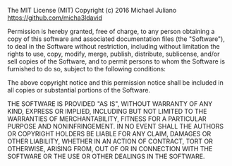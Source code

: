   The MIT License (MIT) 
  Copyright (c) 2016 Michael Juliano 
  https://github.com/micha3ldavid 

  Permission is hereby granted, free of charge, to any person obtaining 
  a copy of this software and associated documentation files (the "Software"), 
  to deal in the Software without restriction, including without limitation the 
  rights to use, copy, modify, merge, publish, distribute, sublicense, and/or sell 
  copies of the Software, and to permit persons to whom the Software is 
  furnished to do so, subject to the following conditions:

  The above copyright notice and this permission notice shall be included in all 
  copies or substantial portions of the Software.

  THE SOFTWARE IS PROVIDED "AS IS", WITHOUT WARRANTY OF ANY KIND, EXPRESS OR IMPLIED, 
  INCLUDING BUT NOT LIMITED TO THE WARRANTIES OF MERCHANTABILITY, FITNESS FOR A PARTICULAR 
  PURPOSE AND NONINFRINGEMENT. IN NO EVENT SHALL THE AUTHORS OR COPYRIGHT HOLDERS BE 
  LIABLE FOR ANY CLAIM, DAMAGES OR OTHER LIABILITY, WHETHER IN AN ACTION OF CONTRACT, 
  TORT OR OTHERWISE, ARISING FROM, OUT OF OR IN CONNECTION WITH THE SOFTWARE OR THE USE OR 
  OTHER DEALINGS IN THE SOFTWARE.
